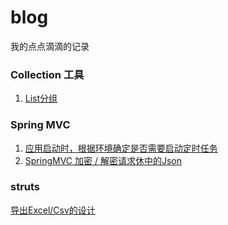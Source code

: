 # blog
我的点点滴滴的记录


### Collection 工具
1. [List分组](https://github.com/lj-zhu/blog/issues/1)


### Spring MVC
1. [应用启动时，根据环境确定是否需要启动定时任务](https://github.com/lj-zhu/blog/issues/3)
2. [SpringMVC 加密 / 解密请求休中的Json](https://github.com/lj-zhu/blog/issues/4)

### struts
[导出Excel/Csv的设计](https://github.com/lj-zhu/blog/issues/5)
